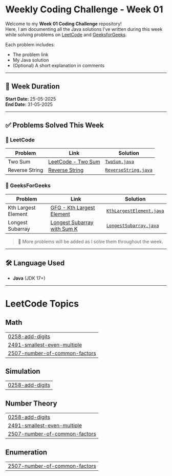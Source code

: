 # Weekly Coding Challenge - Week 01

Welcome to my **Week 01 Coding Challenge** repository!  
Here, I am documenting all the Java solutions I’ve written during this week while solving problems on [LeetCode](https://leetcode.com/) and [GeeksforGeeks](https://www.geeksforgeeks.org/).

Each problem includes:
- The problem link
- My Java solution
- (Optional) A short explanation in comments
---

## 📅 Week Duration
**Start Date:** 25-05-2025  
**End Date:** 31-05-2025

---

## ✅ Problems Solved This Week

### 🔸 LeetCode
| Problem | Link | Solution |
|--------|------|----------|
| Two Sum | [LeetCode - Two Sum](https://leetcode.com/problems/two-sum/) | [`TwoSum.java`](./LeetCode/TwoSum.java) |
| Reverse String | [Reverse String](https://leetcode.com/problems/reverse-string/) | [`ReverseString.java`](./LeetCode/ReverseString.java) |

### 🔸 GeeksForGeeks
| Problem | Link | Solution |
|--------|------|----------|
| Kth Largest Element | [GFG - Kth Largest Element](https://www.geeksforgeeks.org/kth-largest-element-in-a-stream/) | [`KthLargestElement.java`](./GeeksForGeeks/KthLargestElement.java) |
| Longest Subarray | [Longest Subarray with Sum K](https://www.geeksforgeeks.org/longest-sub-array-sum-k/) | [`LongestSubarray.java`](./GeeksForGeeks/LongestSubarray.java) |

> 🔄 More problems will be added as I solve them throughout the week.

---

## 🛠️ Language Used
- **Java** (JDK 17+)

---

<!---LeetCode Topics Start-->
# LeetCode Topics
## Math
|  |
| ------- |
| [0258-add-digits](https://github.com/Kashif-Siddiqui-code/dsa-practice/tree/master/0258-add-digits) |
| [2491-smallest-even-multiple](https://github.com/Kashif-Siddiqui-code/dsa-practice/tree/master/2491-smallest-even-multiple) |
| [2507-number-of-common-factors](https://github.com/Kashif-Siddiqui-code/dsa-practice/tree/master/2507-number-of-common-factors) |
## Simulation
|  |
| ------- |
| [0258-add-digits](https://github.com/Kashif-Siddiqui-code/dsa-practice/tree/master/0258-add-digits) |
## Number Theory
|  |
| ------- |
| [0258-add-digits](https://github.com/Kashif-Siddiqui-code/dsa-practice/tree/master/0258-add-digits) |
| [2491-smallest-even-multiple](https://github.com/Kashif-Siddiqui-code/dsa-practice/tree/master/2491-smallest-even-multiple) |
| [2507-number-of-common-factors](https://github.com/Kashif-Siddiqui-code/dsa-practice/tree/master/2507-number-of-common-factors) |
## Enumeration
|  |
| ------- |
| [2507-number-of-common-factors](https://github.com/Kashif-Siddiqui-code/dsa-practice/tree/master/2507-number-of-common-factors) |
<!---LeetCode Topics End-->